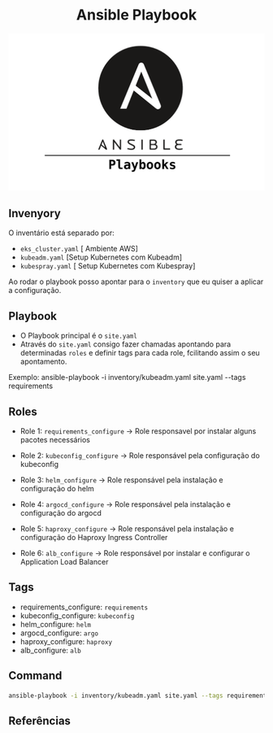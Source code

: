 <h1 align="center">Ansible Playbook</h1>
<p align="center">
  <img alt="Ansible" src="../data/ansible.png">
</p>

## Invenyory

O inventário está separado por:

- `eks_cluster.yaml` [ Ambiente AWS]
- `kubeadm.yaml` [Setup Kubernetes com Kubeadm]
- `kubespray.yaml` [ Setup Kubernetes com Kubespray]

Ao rodar o playbook posso apontar para o `inventory` que eu quiser a aplicar a configuração.

## Playbook

- O Playbook principal é o `site.yaml` 
- Através do `site.yaml` consigo fazer chamadas apontando para determinadas `roles` e definir tags para cada role, fcilitando assim o seu apontamento. 

Exemplo: ansible-playbook -i inventory/kubeadm.yaml site.yaml --tags requirements

## Roles

- Role 1: `requirements_configure` -> Role responsavel por instalar alguns pacotes necessários

- Role 2: `kubeconfig_configure` -> Role responsável pela configuração do kubeconfig 

- Role 3: `helm_configure` -> Role responsável pela instalação e configuração do helm

- Role 4: `argocd_configure` -> Role responsável pela instalação e configuração do argocd

- Role 5: `haproxy_configure` -> Role responsável pela instalação e configuração do Haproxy Ingress Controller

- Role 6: `alb_configure` -> Role responsável por instalar e configurar o Application Load Balancer

## Tags

- requirements_configure: `requirements`
- kubeconfig_configure: `kubeconfig`
- helm_configure: `helm`
- argocd_configure: `argo`
- haproxy_configure: `haproxy`
- alb_configure: `alb`

## Command
```bash
ansible-playbook -i inventory/kubeadm.yaml site.yaml --tags requirements,kubeconfig,helm,argo,haproxy
```

## Referências